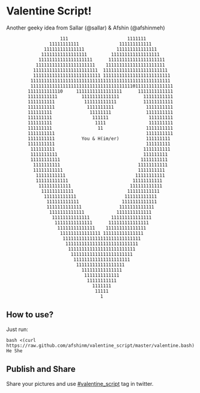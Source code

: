 Valentine Script!
================

Another geeky idea from Sallar (@sallar) & Afshin (@afshinmeh)

                                                                                
                        111                      1111111                        
                    11111111111               111111111111                      
                  111111111111111            111111111111111                    
                 11111111111111111         111111111111111111                   
                11111111111111111111      111111111111111111111                 
               1111111111111111111111    1111111111111111111111                 
              111111111111111111111111  111111111111111111111111                
              1111111111111111111111111 1111111111111111111111111               
             1111111111111111111111111111111111111111111111111111               
             11111111111111111111111111111111111111011111111111111              
            1111111111110     11111111111111111      1111111111111              
            11111111111         11111111111111         11111111111              
            1111111111           111111111111          11111111111              
            1111111111            1111111111            1111111111              
            111111111              11111111             1111111111              
            111111111               111111               111111111              
            111111111                1111                111111111              
            111111111                 11                1111111111              
            1111111111                                  1111111111              
            1111111111          You & H(im/er)          111111111               
            1111111111                                  111111111               
             111111111                                 1111111111               
             1111111111                                111111111                
             11111111111                              1111111111                
              1111111111                             11111111111                
              11111111111                            1111111111                 
               11111111111                          11111111111                 
               111111111111                        11111111111                  
                111111111111                      111111111111                  
                 111111111111                    111111111111                   
                  111111111111                  111111111111                    
                   111111111111                1111111111111                    
                   1111111111111              1111111111111                     
                    1111111111111            1111111111111                      
                     11111111111111        111111111111111                      
                      11111111111111      111111111111111                       
                       11111111111111    111111111111111                        
                        111111111111111 111111111111111                         
                         11111111111111111111111111111                          
                          111111111111111111111111111                           
                           1111111111111111111111111                            
                            11111111111111111111111                             
                             111111111111111111111                              
                              111111111111111111                                
                                111111111111111                                 
                                 1111111111111                                  
                                  11111111111                                   
                                    1111111                                     
                                     11111                                      
                                       1                                        
                                                                                
                                                                                



## How to use?

Just run:

    bash <(curl https://raw.github.com/afshinm/valentine_script/master/valentine.bash) He She
    
## Publish and Share
Share your pictures and use [#valentine_script](https://twitter.com/#valentine_script) tag in twitter.
